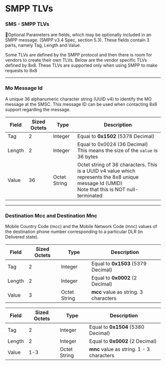 # SMPP TLVs

### SMS - SMPP TLVs


📘Optional Parameters are fields, which may be optionally included in an SMPP message. (SMPP v3.4 Spec, section 5.3). These fields contain 3 parts, namely Tag, Length and Value.


Some TLVs are defined by the SMPP protocol and then there is room for vendors to create their own TLVs. Below are the vendor specific TLVs defined by 8x8. These TLVs are supported only when using SMPP to make requests to 8x8


---


### Mo Message Id


A unique 36 alphanumeric character string (UUID v4) to identify the MO message at the SMSC. This message ID can be used when contacting 8x8 support regarding the message.




| Field | Sized Octets | Type | Description                                                                                                                                           |
| --- | --- | --- |-------------------------------------------------------------------------------------------------------------------------------------------------------|
| Tag | 2 | Integer | Equal to **0x1502** (5378 Decimal)                                                                                                                    |
| Length | 2 | Integer | Equal to 0x0024 (36 Decimal)<br>This means the size of the `value` is 36 bytes                                                                        |
| Value | 36 | Octet String | Octet string of 36 characters. This is a UUID v4 value which represents the 8x8 unique message Id (UMID)<br>Note that this is NOT null-terminated |


---


### Destination Mcc and Destination Mnc


Mobile Country Code (mcc) and the Mobile Network Code (mnc) values of the destination phone number corresponding to a particular DLR (in Delivered state).




| Field | Sized Octets | Type | Description |
| --- | --- | --- | --- |
| Tag | 2 | Integer | Equal to **0x1503** (5379 Decimal) |
| Length | 2 | Integer | Equal to **0x0002** (2 Decimal) |
| Value | 3 | Octet String | **mcc** value as string. 3 characters |




| Field | Sized Octets | Type | Description |
| --- | --- | --- | --- |
| Tag | 2 | Integer | Equal to **0x1504** (5380 Decimal) |
| Length | 2 | Integer | Equal to **0x0002** (2 Decimal) |
| Value | 1-3 | Octet String | **mnc** value as string. 1 - 3 characters |
